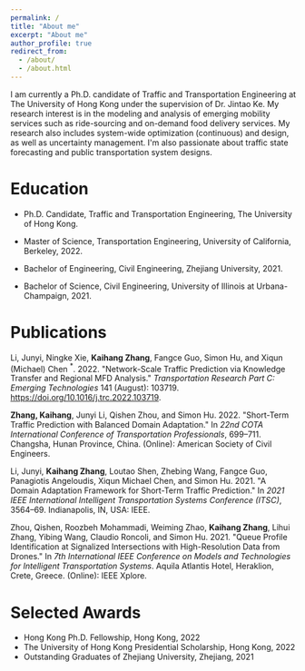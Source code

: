 ```yaml
---
permalink: /
title: "About me"
excerpt: "About me"
author_profile: true
redirect_from: 
  - /about/
  - /about.html
---
```


I am currently a Ph.D. candidate of Traffic and Transportation Engineering at The University of Hong Kong under the supervision of Dr. Jintao Ke. My research interest is in the modeling and analysis of emerging mobility services such as ride-sourcing and on-demand food delivery services. My research also includes system-wide optimization (continuous) and design, as well as uncertainty management. I'm also passionate about traffic state forecasting and public transportation system designs. <br>

Education
======
- Ph.D. Candidate, Traffic and Transportation Engineering, The University of Hong Kong.

- Master of Science, Transportation Engineering, University of California, Berkeley, 2022.

- Bachelor of Engineering, Civil Engineering, Zhejiang University, 2021.

- Bachelor of Science, Civil Engineering, University of Illinois at Urbana-Champaign, 2021.

Publications
======
Li, Junyi, Ningke Xie, **Kaihang Zhang**, Fangce Guo, Simon Hu, and Xiqun (Michael) Chen $^*$. 2022. "Network-Scale Traffic Prediction via Knowledge Transfer and Regional MFD Analysis." _Transportation Research Part C: Emerging Technologies_ 141 (August): 103719. https://doi.org/10.1016/j.trc.2022.103719.

**Zhang, Kaihang**, Junyi Li, Qishen Zhou, and Simon Hu. 2022. "Short-Term Traffic Prediction with Balanced Domain Adaptation." In _22nd COTA International Conference of Transportation Professionals_, 699–711. Changsha, Hunan Province, China. (Online): American Society of Civil Engineers.

Li, Junyi, **Kaihang Zhang**, Loutao Shen, Zhebing Wang, Fangce Guo, Panagiotis Angeloudis, Xiqun Michael Chen, and Simon Hu. 2021. "A Domain Adaptation Framework for Short-Term Traffic Prediction." In _2021 IEEE International Intelligent Transportation Systems Conference (ITSC)_, 3564–69. Indianapolis, IN, USA: IEEE.

Zhou, Qishen, Roozbeh Mohammadi, Weiming Zhao, **Kaihang Zhang**, Lihui Zhang, Yibing Wang, Claudio Roncoli, and Simon Hu. 2021. "Queue Profile Identification at Signalized Intersections with High-Resolution Data from Drones." In _7th International IEEE Conference on Models and Technologies for Intelligent Transportation Systems_. Aquila Atlantis Hotel, Heraklion, Crete, Greece. (Online): IEEE Xplore.

Selected Awards
======
- Hong Kong Ph.D. Fellowship, Hong Kong, 2022
- The University of Hong Kong Presidential Scholarship, Hong Kong, 2022
- Outstanding Graduates of Zhejiang University, Zhejiang, 2021
